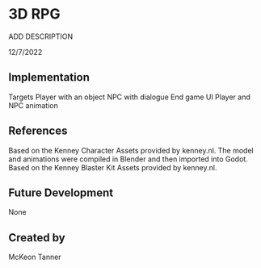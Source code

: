 # 3D RPG

ADD DESCRIPTION

12/7/2022

## Implementation

Targets
Player with an object
NPC with dialogue
End game UI
Player and NPC animation

## References

Based on the Kenney Character Assets provided by kenney.nl. The model and animations were compiled in Blender and then imported into Godot.
Based on the Kenney Blaster Kit Assets provided by kenney.nl.

## Future Development

None 

## Created by

McKeon Tanner

